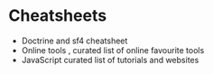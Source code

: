# Cheatsheets

- Doctrine and sf4 cheatsheet
- Online tools , curated list of online favourite tools 
- JavaScript curated list of tutorials and websites
